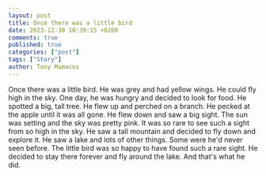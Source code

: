 ```yaml
---
layout: post
title: Once there was a little bird
date: 2023-12-30 10:39:15 +0200
comments: true
published: true
categories: ["post"]
tags: ["Story"]
author: Tony Mamacos
---
```

Once there was a little bird. He was grey and had yellow wings. He could fly high in the sky.
One day, he was hungry and decided to look for food. He spotted a big, tall tree. He flew up and perched on a branch. He pecked at the apple until it was all gone.
He flew down and saw a big sight. The sun was setting and the sky was pretty pink. It was so rare to see such a sight from so high in the sky.
He saw a tall mountain and decided to fly down and explore it. He saw a lake and lots of other things. Some were he'd never seen before. 
The little bird was so happy to have found such a rare sight. He decided to stay there forever and fly around the lake. And that's what he did.

